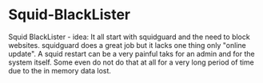 # Squid-BlackLister
Squid BlackLister - idea: It all start with squidguard and the need to block websites. squidguard does a great job but it lacks one thing only "online update". A squid restart can be a very painful taks for an admin and for the system itself. Some even do not do that at all for a very long period of time due to the in memory data lost.

